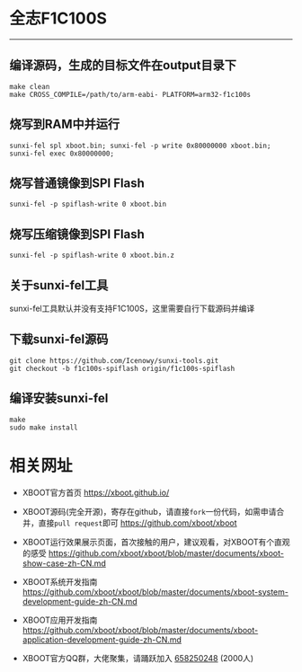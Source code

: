 # 全志F1C100S

***

## 编译源码，生成的目标文件在output目录下
```shell
make clean
make CROSS_COMPILE=/path/to/arm-eabi- PLATFORM=arm32-f1c100s
```

## 烧写到RAM中并运行
```shell
sunxi-fel spl xboot.bin; sunxi-fel -p write 0x80000000 xboot.bin; sunxi-fel exec 0x80000000;
```

## 烧写普通镜像到SPI Flash
```shell
sunxi-fel -p spiflash-write 0 xboot.bin
```

## 烧写压缩镜像到SPI Flash
```shell
sunxi-fel -p spiflash-write 0 xboot.bin.z
```

## 关于sunxi-fel工具

sunxi-fel工具默认并没有支持F1C100S，这里需要自行下载源码并编译

## 下载sunxi-fel源码
```shell
git clone https://github.com/Icenowy/sunxi-tools.git
git checkout -b f1c100s-spiflash origin/f1c100s-spiflash
```

## 编译安装sunxi-fel
```shell
make
sudo make install
```

# 相关网址

- XBOOT官方首页
  https://xboot.github.io/

- XBOOT源码(完全开源)，寄存在github，请直接`fork`一份代码，如需申请合并，直接`pull request`即可
  https://github.com/xboot/xboot

- XBOOT运行效果展示页面，首次接触的用户，建议观看，对XBOOT有个直观的感受
  https://github.com/xboot/xboot/blob/master/documents/xboot-show-case-zh-CN.md

- XBOOT系统开发指南
  https://github.com/xboot/xboot/blob/master/documents/xboot-system-development-guide-zh-CN.md

- XBOOT应用开发指南
  https://github.com/xboot/xboot/blob/master/documents/xboot-application-development-guide-zh-CN.md

- XBOOT官方QQ群，大佬聚集，请踊跃加入
  [658250248](https://jq.qq.com/?_wv=1027&k=5BOkXYO) (2000人)